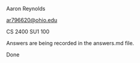 ﻿Aaron Reynolds

ar796620@ohio.edu

CS 2400 SU1 100

Answers are being recorded in the answers.md file.

Done